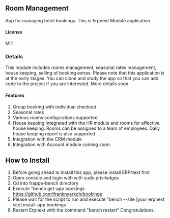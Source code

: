 ## Room Management

App for managing hotel bookings.
This is Erpnext Module application
#### License

MIT.

### Details
This module includes rooms management, seasonal rates management, house keeping, selling of booking extras.
Please note that this application is at the early stages. You can clone and study the app so that you can add code to the project if you are interested. More details soon

#### Features
1. Group booking with individual checkout
2. Seasonal rates
3. Various rooms configurations supported
4. House keeping integrated with the HR module and rooms for effective house keeping.
Rooms can be assigned to a team of employees.
Daily house keeping report is also supported
5. Integration with the CRM module
6. Integration with Account module coming soon.

## How to Install
1. Before going ahead to install this app, please install ERPNext first
2. Open console and login with with sudo priviledges
3. Cd into frappe-bench directory
4. Execute "bench get-app bookings https://github.com/franknyarkoh/bookings
5. Please wait for the script to run and execute "bench --site [your erpnext site] install-app bookings
6. Restart Erpnext with the command "bench restart"
Congratulations.